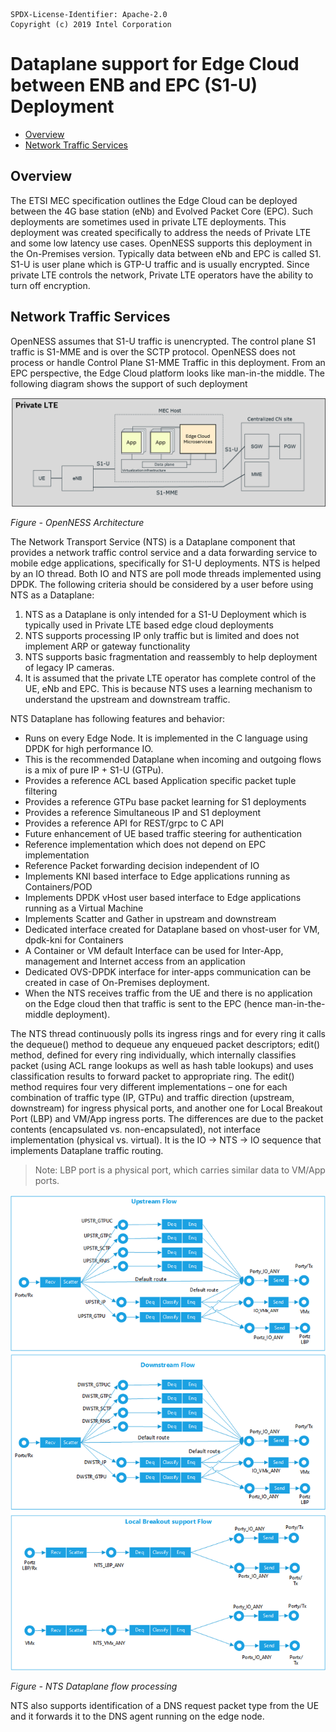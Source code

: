 ```text
SPDX-License-Identifier: Apache-2.0
Copyright (c) 2019 Intel Corporation
```
<!-- omit in toc -->
# Dataplane support for Edge Cloud between ENB and EPC (S1-U) Deployment
- [Overview](#overview)
- [Network Traffic Services](#network-traffic-services)

## Overview 

The ETSI MEC specification outlines the Edge Cloud can be deployed between the 4G base station (eNb) and Evolved Packet Core (EPC). Such deployments are sometimes used in private LTE deployments. This deployment was created specifically to address the needs of Private LTE and some low latency use cases. OpenNESS supports this deployment in the On-Premises version. Typically data between eNb and EPC is called S1. S1-U is user plane which is GTP-U traffic and is usually encrypted. Since private LTE controls the network, Private LTE operators have the ability to turn off encryption. 

## Network Traffic Services  

OpenNESS assumes that S1-U traffic is unencrypted. The control plane S1 traffic is S1-MME and is over the SCTP protocol. OpenNESS does not process or handle Control Plane S1-MME Traffic in this deployment. From an EPC perspective, the Edge Cloud platform looks like man-in-the middle. The following diagram shows the support of such deployment 

![S1 deployment of Edge cloud](nts-images/nts1.png)

_Figure - OpenNESS Architecture_

The Network Transport Service (NTS) is a Dataplane component that provides a network traffic control service and a data forwarding service to mobile edge applications, specifically for S1-U deployments. NTS is helped by an IO thread. Both IO and NTS are poll mode threads implemented using DPDK. The following criteria should be considered by a user before using NTS as a Dataplane:
1. NTS as a Dataplane is only intended for a S1-U Deployment which is typically used in Private LTE based edge cloud deployments 
2. NTS supports processing IP only traffic but is limited and does not implement ARP or gateway functionality 
3. NTS supports basic fragmentation and reassembly to help deployment of legacy IP cameras.  
4. It is assumed that the private LTE operator has complete control of the UE, eNb and EPC. This is because NTS uses a learning mechanism to understand the upstream and downstream traffic. 

NTS Dataplane has following features and behavior: 
- Runs on every Edge Node. It is implemented in the C language using DPDK for high performance IO. 
- This is the recommended Dataplane when incoming and outgoing flows is a mix of pure IP + S1-U (GTPu). 
- Provides a reference ACL based Application specific packet tuple filtering 
- Provides a reference GTPu base packet learning for S1 deployments 
- Provides a reference Simultaneous IP and S1 deployment 
- Provides a reference API for REST/grpc to C API 
- Future enhancement of UE based traffic steering for authentication
- Reference implementation which does not depend on EPC implementation 
- Reference Packet forwarding decision independent of IO
- Implements KNI based interface to Edge applications running as Containers/POD 
- Implements DPDK vHost user based interface to Edge applications running as a Virtual Machine 
- Implements Scatter and Gather in upstream and downstream 
- Dedicated interface created for Dataplane based on vhost-user for VM, dpdk-kni for Containers
- A Container or VM default Interface can be used for Inter-App, management and Internet access from an application 
- Dedicated OVS-DPDK interface for inter-apps communication can be created in case of On-Premises deployment. 
- When the NTS receives traffic from the UE and there is no application on the Edge cloud then that traffic is sent to the EPC (hence man-in-the-middle deployment). 

The NTS thread continuously polls its ingress rings and for every ring it calls the dequeue() method to dequeue any enqueued packet descriptors; edit() method, defined for every ring individually, which internally classifies packet (using ACL range lookups as well as hash table lookups) and uses classification results to forward packet to appropriate ring. The edit() method requires four very different implementations – one for each combination of traffic type (IP, GTPu) and traffic direction (upstream, downstream) for ingress physical ports, and another one for Local Breakout Port (LBP) and VM/App ingress ports. The differences are due to the packet contents (encapsulated vs. non-encapsulated), not interface implementation (physical vs. virtual).
It is the IO → NTS → IO sequence that implements Dataplane traffic routing. 

> Note: LBP port is a physical port, which carries similar data to VM/App ports.


![NTS Dataplane flow processing](nts-images/nts2.png)

_Figure - NTS Dataplane flow processing_

NTS also supports identification of a DNS request packet type from the UE and it forwards it to the DNS agent running on the edge node.

